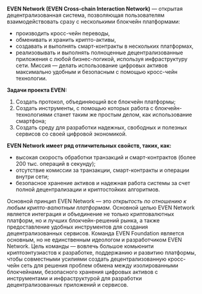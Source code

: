 **EVEN Network (EVEN Cross-chain Interaction Network)** — открытая децентрализованная система, позволяющая пользователям взаимодействовать сразу с несколькими блокчейн платформами: 
- производить кросс-чейн переводы, 
- обменивать и хранить крипто-активы, 
- создавать и выполнять смарт-контракты в нескольких платформах, 
- реализовывать и выполнять полноценные децентрализованные приложения с
любой бизнес-логикой, используя инфраструктуру сети.
Миссия — делать использование цифровых активов  максимально удобным и безопасным с помощью кросс-чейн технологии.

**Задачи проекта EVEN:**
1. Создать протокол, объединяющий все блокчейн платформы;
2. Создать инструменты, с помощью которых работа с блокчейн-технологиями станет
таким же простым делом, как использование смартфона;
3. Создать среду для разработки надежных, свободных и полезных сервисов со своей цифровой экономикой.
   
**EVEN Network имеет ряд отличительных свойств, таких, как:**
- высокая скорость обработки транзакций и смарт-контрактов (более 200 тыс. операций в секунду);
- отсутствие комиссии за транзакции, смарт-контракты и операции внутри сети;
- безопасное хранение активов и надежная работа системы за счет полной децентрализации и криптостойких алгоритмов.  

Основной принцип EVEN Network — это *открытость по отношению к любым крипто-валютным платформам*. 
Основной целью EVEN Network является интеграция и объединение не только криптовалютных платформ, но и лучших блокчейн-решений рынка, а также предоставление удобных инструментов для создания децентрализованных
сервисов.
Команда EVEN Foundation является основным, но не единственным идеологом и разработчиком EVEN Network. Цель команды — вовлечь большое комьюнити криптоэнтузиастов к разработке, поддержанию и развитию платформы, чтобы совместными усилиями создать децентрализованную кросс-чейн сеть для решения проблем обмена между изолированными блокчейнами, безопасного хранения цифровых активов с инструментами и инфраструктурой для разработки децентрализованных приложений и сервисов.